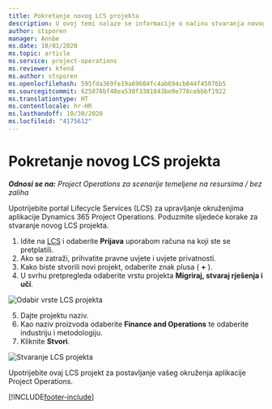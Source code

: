 ```yaml
---
title: Pokretanje novog LCS projekta
description: U ovoj temi nalaze se informacije o načinu stvaranja novog projekta u LCS-u za vaše okruženje aplikacije Project Operations.
author: stsporen
manager: Annbe
ms.date: 10/01/2020
ms.topic: article
ms.service: project-operations
ms.reviewer: kfend
ms.author: stsporen
ms.openlocfilehash: 595fda369fe19a69604fc4ab694cb844f45076b5
ms.sourcegitcommit: 625878bf48ea530f3381843be0e778cebbbf1922
ms.translationtype: HT
ms.contentlocale: hr-HR
ms.lasthandoff: 10/30/2020
ms.locfileid: "4175612"
---
```

# <a name="start-a-new-lcs-project"></a>Pokretanje novog LCS projekta

_**Odnosi se na:** Project Operations za scenarije temeljene na resursima / bez zaliha_

Upotrijebite portal Lifecycle Services (LCS) za upravljanje okruženjima aplikacije Dynamics 365 Project Operations. Poduzmite sljedeće korake za stvaranje novog LCS projekta.

1. Idite na [LCS](https://lcs.dynamics.com/Logon/Index) i odaberite **Prijava** uporabom računa na koji ste se pretplatili.
2. Ako se zatraži, prihvatite pravne uvjete i uvjete privatnosti.
3. Kako biste stvorili novi projekt, odaberite znak plusa ( **+** ).
4. U svrhu pretpregleda odaberite vrstu projekta **Migriraj, stvaraj rješenja i uči**.

  ![Odabir vrste LCS projekta](./media/create-lcs-1.png)

5. Dajte projektu naziv. 
6. Kao naziv proizvoda odaberite **Finance and Operations** te odaberite industriju i metodologiju. 
7. Kliknite **Stvori**.

![Stvaranje LCS projekta](./media/create-lcs-2.png)

Upotrijebite ovaj LCS projekt za postavljanje vašeg okruženja aplikacije Project Operations.



[!INCLUDE[footer-include](../includes/footer-banner.md)]